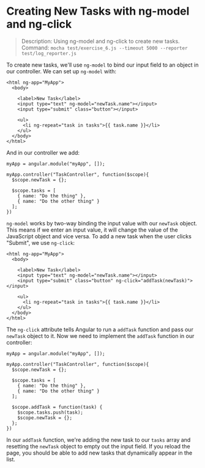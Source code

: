 # Creating New Tasks with ng-model and ng-click

> Description: Using ng-model and ng-click to create new tasks.
> Command: `mocha test/exercise_6.js --timeout 5000 --reporter test/log_reporter.js`

To create new tasks, we'll use `ng-model` to bind our input field to an object in our controller. We can set up `ng-model` with:

```
<html ng-app="MyApp">
  <body>

    <label>New Task</label>
    <input type="text" ng-model="newTask.name"></input>
    <input type="submit" class="button"></input>

    <ul>
      <li ng-repeat="task in tasks">{{ task.name }}</li>
    </ul>
  </body>
</html>
```

And in our controller we add:

```
myApp = angular.module("myApp", []);

myApp.controller("TaskController", function($scope){
  $scope.newTask = {};

  $scope.tasks = [
    { name: "Do the thing" },
    { name: "Do the other thing" }
  ];
})
```

`ng-model` works by two-way binding the input value with our `newTask` object. This means if we enter an input value, it will change the value of the JavaScript object and vice versa. To add a new task when the user clicks "Submit", we use `ng-click`:

```
<html ng-app="MyApp">
  <body>

    <label>New Task</label>
    <input type="text" ng-model="newTask.name"></input>
    <input type="submit" class="button" ng-click="addTask(newTask)"></input>

    <ul>
      <li ng-repeat="task in tasks">{{ task.name }}</li>
    </ul>
  </body>
</html>
```

The `ng-click` attribute tells Angular to run a `addTask` function and pass our `newTask` object to it. Now we need to implement the `addTask` function in our controller:

```
myApp = angular.module("myApp", []);

myApp.controller("TaskController", function($scope){
  $scope.newTask = {};

  $scope.tasks = [
    { name: "Do the thing" },
    { name: "Do the other thing" }
  ];

  $scope.addTask = function(task) {
    $scope.tasks.push(task);
    $scope.newTask = {};
  };
})
```

In our `addTask` function, we're adding the new task to our `tasks` array and resetting the `newTask` object to empty out the input field. If you reload the page, you should be able to add new tasks that dynamically appear in the list.
